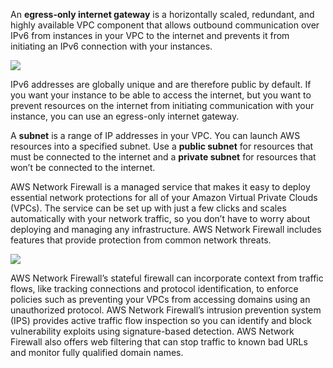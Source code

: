 An **egress-only internet gateway** is a horizontally scaled, redundant, and highly available VPC component that allows outbound communication over IPv6 from instances in your VPC to the internet and prevents it from initiating an IPv6 connection with your instances.

![](https://media.tutorialsdojo.com/egress-only-igw.png)

IPv6 addresses are globally unique and are therefore public by default. If you want your instance to be able to access the internet, but you want to prevent resources on the internet from initiating communication with your instance, you can use an egress-only internet gateway.

A **subnet** is a range of IP addresses in your VPC. You can launch AWS resources into a specified subnet. Use a **public subnet** for resources that must be connected to the internet and a **private subnet** for resources that won’t be connected to the internet.

AWS Network Firewall is a managed service that makes it easy to deploy essential network protections for all of your Amazon Virtual Private Clouds (VPCs). The service can be set up with just a few clicks and scales automatically with your network traffic, so you don’t have to worry about deploying and managing any infrastructure. AWS Network Firewall includes features that provide protection from common network threats.

![](https://media.tutorialsdojo.com/aws-network-firewall-filtering-inspection.png)

AWS Network Firewall’s stateful firewall can incorporate context from traffic flows, like tracking connections and protocol identification, to enforce policies such as preventing your VPCs from accessing domains using an unauthorized protocol. AWS Network Firewall’s intrusion prevention system (IPS) provides active traffic flow inspection so you can identify and block vulnerability exploits using signature-based detection. AWS Network Firewall also offers web filtering that can stop traffic to known bad URLs and monitor fully qualified domain names.